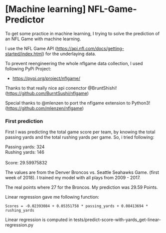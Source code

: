 # [Machine learning] NFL-Game-Predictor
To get some practice in machine learning, I trying to solve the prediction of an NFL Game with machine learning.

I use the NFL Game API (https://api.nfl.com/docs/getting-started/index.html) for the underlaying data.

To prevent reengineering the whole nflgame data collection, I used following PyPi Project:
- https://pypi.org/project/nflgame/

Thanks to that really nice api conenctor @BruntShishi! (https://github.com/BurntSushi/nflgame)

Special thanks to @mlenzen to port the nflgame extension to Python3! (https://github.com/mlenzen/nflgame)

### First prediction
First I was predicting the total game score per team, by knowing the total passing yards and the
total rushing yards per game. So, i tried following:

Passing yards: 324<br />
Rushing yards: 146<br />
<br />
Score: 29.59975832

The values are from the Denver Broncos vs. Seattle Seahawks Game. (first week of 2018). I trained my model with all
plays from 2009 - 2017.

The real points where 27 for the Broncos. My prediction was 29.59 Points.

Linear regression gave me following function:

    Scores = -0.02393084 + 0.05351758 * passing_yards + 0.08413694 * rushing_yards
    
Linear regression is computed in tests/predict-score-with-yards_get-linear-regression.py
